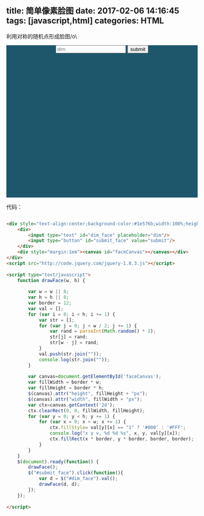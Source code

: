 title: 简单像素脸图
date: 2017-02-06 14:16:45
tags: [javascript,html]
categories: HTML
---

利用对称的随机点形成脸图/o\

<div style="text-align:center;background-color:#1e576b;width:100%;height:400px;">
    <div>
        <input type="text" id="dim_face" placeholder="dim"/>
        <input type="button" id="submit_face" value="submit"/>
    </div>
    <div style="margin:1em"><canvas id="faceCanvas"></canvas></div>
</div>
<script src="http://code.jquery.com/jquery-1.8.3.js"></script>
 
<script type="text/javascript">
    function drawFace(w, h) {
         
        var w = w || 8;
        var h = h || 8;
        var border = 12;
        var val = [];
        for (var i = 0; i < h; i += 1) {
            var str = [];
            for (var j = 0; j < w / 2; j += 1) {
                var rand = parseInt(Math.random() * 2);
                str[j] = rand;
                str[w - j] = rand;
            }
            val.push(str.join(""));
            console.log(str.join(""));
        }
         
        var canvas=document.getElementById('faceCanvas');
        var fillWidth = border * w;
        var fillHeight = border * h;
        $(canvas).attr("height", fillHeight + "px");
        $(canvas).attr("width", fillWidth + "px");
        var ctx=canvas.getContext('2d');
        ctx.clearRect(0, 0, fillWidth, fillHeight);
        for (var y = 0; y < h; y += 1) {
            for (var x = 0; x < w; x += 1) {
                ctx.fillStyle= val[y][x] == "1" ? '#000' : '#FFF';
                console.log("x y v, %d %d %s", x, y, val[y][x]);
                ctx.fillRect(x * border, y * border, border, border);
            }
        }
    }
    $(document).ready(function() {
        drawFace();
        $("#submit_face").click(function(){
            var d = $("#dim_face").val();
            drawFace(d, d);
        });
    });
 
</script>

<!--more-->

代码：

```html

<div style="text-align:center;background-color:#1e576b;width:100%;height:400px;">
    <div>
        <input type="text" id="dim_face" placeholder="dim"/>
        <input type="button" id="submit_face" value="submit"/>
    </div>
    <div style="margin:1em"><canvas id="faceCanvas"></canvas></div>
</div>
<script src="http://code.jquery.com/jquery-1.8.3.js"></script>
 
<script type="text/javascript">
    function drawFace(w, h) {
         
        var w = w || 8;
        var h = h || 8;
        var border = 12;
        var val = [];
        for (var i = 0; i < h; i += 1) {
            var str = [];
            for (var j = 0; j < w / 2; j += 1) {
                var rand = parseInt(Math.random() * 2);
                str[j] = rand;
                str[w - j] = rand;
            }
            val.push(str.join(""));
            console.log(str.join(""));
        }
         
        var canvas=document.getElementById('faceCanvas');
        var fillWidth = border * w;
        var fillHeight = border * h;
        $(canvas).attr("height", fillHeight + "px");
        $(canvas).attr("width", fillWidth + "px");
        var ctx=canvas.getContext('2d');
        ctx.clearRect(0, 0, fillWidth, fillHeight);
        for (var y = 0; y < h; y += 1) {
            for (var x = 0; x < w; x += 1) {
                ctx.fillStyle= val[y][x] == "1" ? '#000' : '#FFF';
                console.log("x y v, %d %d %s", x, y, val[y][x]);
                ctx.fillRect(x * border, y * border, border, border);
            }
        }
    }
    $(document).ready(function() {
        drawFace();
        $("#submit_face").click(function(){
            var d = $("#dim_face").val();
            drawFace(d, d);
        });
    });
 
</script>

```
